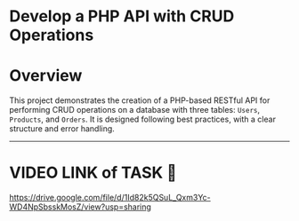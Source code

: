 # Develop a PHP API with CRUD Operations

# Overview

This project demonstrates the creation of a PHP-based RESTful API for performing CRUD operations on a database with three tables: `Users`, `Products`, and `Orders`. It is designed following best practices, with a clear structure and error handling.

---

# VIDEO LINK of TASK 🎥
https://drive.google.com/file/d/1Id82k5QSuL_Qxm3Yc-WD4NpSbsskMosZ/view?usp=sharing



